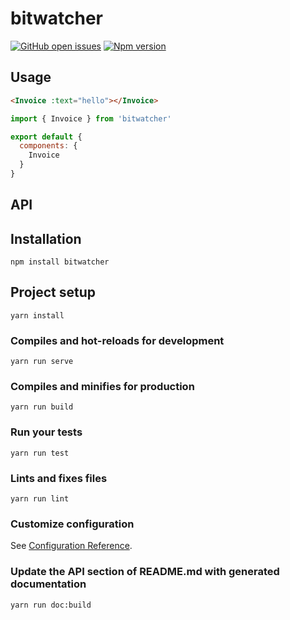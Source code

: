 
# bitwatcher
[![GitHub open issues](https://img.shields.io/github/issues/ChrisB/bitwatcher.svg?maxAge=2592000)](https://github.com/ChrisB/bitwatcher/issues)
[![Npm version](https://img.shields.io/npm/v/bitwatcher.svg?maxAge=2592000)](https://www.npmjs.com/package/bitwatcher)

## Usage
```HTML
<Invoice :text="hello"></Invoice>
```
```javascript
import { Invoice } from 'bitwatcher'

export default {
  components: {
    Invoice
  }
}
```
## API

## Installation
```
npm install bitwatcher
```

## Project setup
```
yarn install
```

### Compiles and hot-reloads for development
```
yarn run serve
```

### Compiles and minifies for production
```
yarn run build
```

### Run your tests
```
yarn run test
```

### Lints and fixes files
```
yarn run lint
```

### Customize configuration
See [Configuration Reference](https://cli.vuejs.org/config/).

### Update the API section of README.md with generated documentation
```
yarn run doc:build
```
